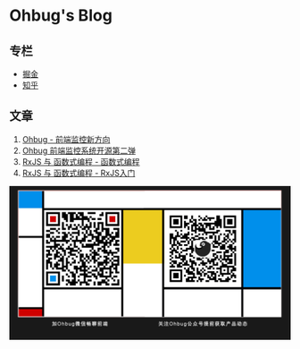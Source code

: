 # Ohbug's Blog

## 专栏

- [掘金](https://juejin.im/user/78820567950622)
- [知乎](https://www.zhihu.com/people/dreamcatcher-29-37?utm_source=wechat_session&utm_medium=social&utm_oi=986927536881885184)

## 文章

1. [Ohbug - 前端监控新方向](./articles/Ohbug%20-%20前端监控新方向.md)
1. [Ohbug 前端监控系统开源第二弹](./articles/Ohbug%20前端监控系统开源第二弹.md)
1. [RxJS 与 函数式编程 - 函数式编程](./articles/RxJS%20与%20函数式编程%20-%20函数式编程.md)
1. [RxJS 与 函数式编程 - RxJS入门](./articles/RxJS%20与%20函数式编程%20-%20RxJS入门.md)

<div align="center">

  ![wechat](./images/wechat.jpg)

</div>